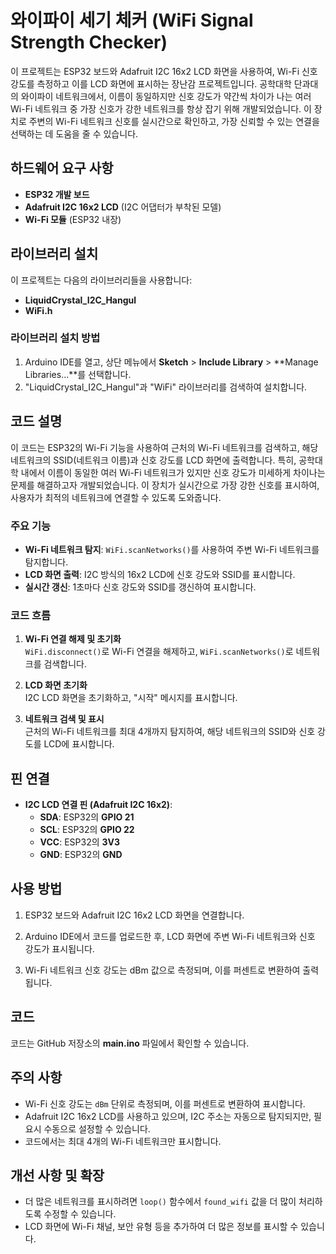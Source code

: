 # 와이파이 세기 체커 (WiFi Signal Strength Checker)

이 프로젝트는 ESP32 보드와 Adafruit I2C 16x2 LCD 화면을 사용하여, Wi-Fi 신호 강도를 측정하고 이를 LCD 화면에 표시하는 장난감 프로젝트입니다. 공학대학 단과대의 와이파이 네트워크에서, 이름이 동일하지만 신호 강도가 약간씩 차이가 나는 여러 Wi-Fi 네트워크 중 가장 신호가 강한 네트워크를 항상 잡기 위해 개발되었습니다. 이 장치로 주변의 Wi-Fi 네트워크 신호를 실시간으로 확인하고, 가장 신뢰할 수 있는 연결을 선택하는 데 도움을 줄 수 있습니다.

## 하드웨어 요구 사항

- **ESP32 개발 보드**
- **Adafruit I2C 16x2 LCD** (I2C 어댑터가 부착된 모델)
- **Wi-Fi 모듈** (ESP32 내장)

## 라이브러리 설치

이 프로젝트는 다음의 라이브러리들을 사용합니다:

- **LiquidCrystal_I2C_Hangul**  
- **WiFi.h**  

### 라이브러리 설치 방법

1. Arduino IDE를 열고, 상단 메뉴에서 **Sketch** > **Include Library** > **Manage Libraries...**를 선택합니다.
2. "LiquidCrystal_I2C_Hangul"과 "WiFi" 라이브러리를 검색하여 설치합니다.

## 코드 설명

이 코드는 ESP32의 Wi-Fi 기능을 사용하여 근처의 Wi-Fi 네트워크를 검색하고, 해당 네트워크의 SSID(네트워크 이름)과 신호 강도를 LCD 화면에 출력합니다. 특히, 공학대학 내에서 이름이 동일한 여러 Wi-Fi 네트워크가 있지만 신호 강도가 미세하게 차이나는 문제를 해결하고자 개발되었습니다. 이 장치가 실시간으로 가장 강한 신호를 표시하여, 사용자가 최적의 네트워크에 연결할 수 있도록 도와줍니다.

### 주요 기능

- **Wi-Fi 네트워크 탐지**: `WiFi.scanNetworks()`를 사용하여 주변 Wi-Fi 네트워크를 탐지합니다.
- **LCD 화면 출력**: I2C 방식의 16x2 LCD에 신호 강도와 SSID를 표시합니다.
- **실시간 갱신**: 1초마다 신호 강도와 SSID를 갱신하여 표시합니다.

### 코드 흐름

1. **Wi-Fi 연결 해제 및 초기화**  
   `WiFi.disconnect()`로 Wi-Fi 연결을 해제하고, `WiFi.scanNetworks()`로 네트워크를 검색합니다.
   
2. **LCD 화면 초기화**  
   I2C LCD 화면을 초기화하고, "시작" 메시지를 표시합니다.
   
3. **네트워크 검색 및 표시**  
   근처의 Wi-Fi 네트워크를 최대 4개까지 탐지하여, 해당 네트워크의 SSID와 신호 강도를 LCD에 표시합니다.

## 핀 연결

- **I2C LCD 연결 핀 (Adafruit I2C 16x2)**:
  - **SDA**: ESP32의 **GPIO 21**
  - **SCL**: ESP32의 **GPIO 22**
  - **VCC**: ESP32의 **3V3**
  - **GND**: ESP32의 **GND**

## 사용 방법

1. ESP32 보드와 Adafruit I2C 16x2 LCD 화면을 연결합니다.
   
2. Arduino IDE에서 코드를 업로드한 후, LCD 화면에 주변 Wi-Fi 네트워크와 신호 강도가 표시됩니다.

3. Wi-Fi 네트워크 신호 강도는 dBm 값으로 측정되며, 이를 퍼센트로 변환하여 출력됩니다.

## 코드

코드는 GitHub 저장소의 **main.ino** 파일에서 확인할 수 있습니다.

## 주의 사항

- Wi-Fi 신호 강도는 `dBm` 단위로 측정되며, 이를 퍼센트로 변환하여 표시합니다.
- Adafruit I2C 16x2 LCD를 사용하고 있으며, I2C 주소는 자동으로 탐지되지만, 필요시 수동으로 설정할 수 있습니다.
- 코드에서는 최대 4개의 Wi-Fi 네트워크만 표시합니다.

## 개선 사항 및 확장

- 더 많은 네트워크를 표시하려면 `loop()` 함수에서 `found_wifi` 값을 더 많이 처리하도록 수정할 수 있습니다.
- LCD 화면에 Wi-Fi 채널, 보안 유형 등을 추가하여 더 많은 정보를 표시할 수 있습니다.

